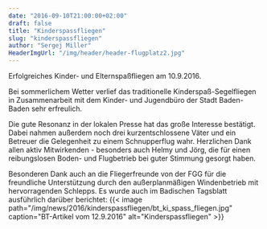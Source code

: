 ```yaml
---
date: "2016-09-10T21:00:00+02:00"
draft: false
title: "Kinderspassfliegen"
slug: "kinderspassfliegen"
author: "Sergej Miller"
HeaderImgUrl: "/img/header/header-flugplatz2.jpg"
---
```

Erfolgreiches Kinder- und Elternspaßfliegen am 10.9.2016.
<!--more-->
Bei sommerlichem Wetter verlief das traditionelle Kinderspaß-Segelfliegen in Zusammenarbeit mit dem Kinder- und Jugendbüro der Stadt Baden-Baden sehr erfreulich.

Die gute Resonanz in der lokalen Presse hat das große Interesse bestätigt. Dabei nahmen außerdem noch drei kurzentschlossene Väter und ein Betreuer die Gelegenheit zu einem Schnupperflug wahr.
Herzlichen Dank allen aktiv Mitwirkenden - besonders auch Helmy und Jörg, die für einen reibungslosen Boden- und Flugbetrieb bei guter Stimmung gesorgt haben.

Besonderen Dank auch an die Fliegerfreunde von der FGG für die freundliche Unterstützung durch den außerplanmäßigen Windenbetrieb mit hervorragenden Schlepps.
Es wurde auch im Badischen Tagsblatt ausführlich darüber berichtet:
{{< image path="/img/news/2016/kinderspassfliegen/bt_ki_spass_fliegen.jpg" caption="BT-Artikel vom 12.9.2016" alt="Kinderspassfliegen" >}}
